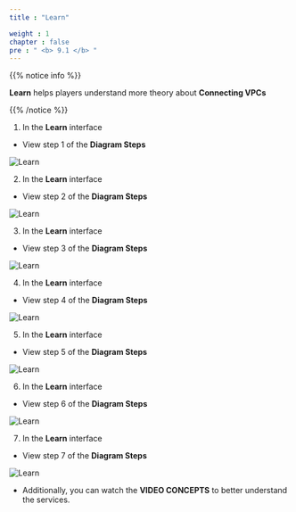 ```yaml
---
title : "Learn"

weight : 1
chapter : false
pre : " <b> 9.1 </b> "
---
```


{{% notice info %}}

**Learn** helps players understand more theory about **Connecting VPCs**

{{% /notice %}}

1. In the **Learn** interface

- View step 1 of the **Diagram Steps**

![Learn](/images/9.-connectvpc/9.1-learn/1-learn.png?width=90pc)

2. In the **Learn** interface

- View step 2 of the **Diagram Steps**

![Learn](/images/9.-connectvpc/9.1-learn/2-learn.png?width=90pc)

3. In the **Learn** interface

- View step 3 of the **Diagram Steps**

![Learn](/images/9.-connectvpc/9.1-learn/3-learn.png?width=90pc)

4. In the **Learn** interface

- View step 4 of the **Diagram Steps**

![Learn](/images/9.-connectvpc/9.1-learn/4-learn.png?width=90pc)

5. In the **Learn** interface

- View step 5 of the **Diagram Steps**

![Learn](/images/9.-connectvpc/9.1-learn/5-learn.png?width=90pc)

6. In the **Learn** interface

- View step 6 of the **Diagram Steps**

![Learn](/images/9.-connectvpc/9.1-learn/6-learn.png?width=90pc)

7. In the **Learn** interface

- View step 7 of the **Diagram Steps**

![Learn](/images/9.-connectvpc/9.1-learn/7-learn.png?width=90pc)

- Additionally, you can watch the **VIDEO CONCEPTS** to better understand the services.